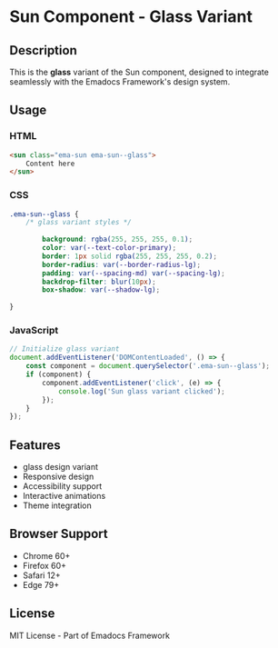 # Sun Component - Glass Variant

## Description
This is the **glass** variant of the Sun component, designed to integrate seamlessly with the Emadocs Framework's design system.

## Usage

### HTML
```html
<sun class="ema-sun ema-sun--glass">
    Content here
</sun>
```

### CSS
```css
.ema-sun--glass {
    /* glass variant styles */
    
        background: rgba(255, 255, 255, 0.1);
        color: var(--text-color-primary);
        border: 1px solid rgba(255, 255, 255, 0.2);
        border-radius: var(--border-radius-lg);
        padding: var(--spacing-md) var(--spacing-lg);
        backdrop-filter: blur(10px);
        box-shadow: var(--shadow-lg);
    
}
```

### JavaScript
```javascript
// Initialize glass variant
document.addEventListener('DOMContentLoaded', () => {
    const component = document.querySelector('.ema-sun--glass');
    if (component) {
        component.addEventListener('click', (e) => {
            console.log('Sun glass variant clicked');
        });
    }
});
```

## Features
- glass design variant
- Responsive design
- Accessibility support
- Interactive animations
- Theme integration

## Browser Support
- Chrome 60+
- Firefox 60+
- Safari 12+
- Edge 79+

## License
MIT License - Part of Emadocs Framework
